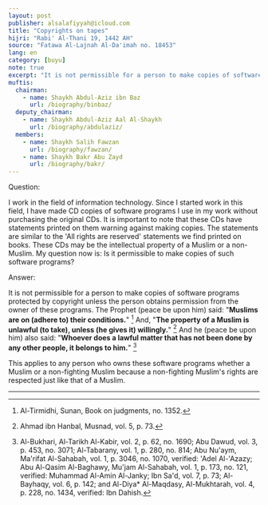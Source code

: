 ```yaml
---
layout: post
publisher: alsalafiyyah@icloud.com
title: "Copyrights on tapes"
hijri: "Rabi' Al-Thani 19, 1442 AH"
source: "Fatawa Al-Lajnah Al-Da'imah no. 18453"
lang: en
category: [buyu]
note: true
excerpt: "It is not permissible for a person to make copies of software programs protected by copyright unless the person obtains permission from the owner of these programs."
muftis:
  chairman: 
    - name: Shaykh Abdul-Aziz ibn Baz
      url: /biography/binbaz/
  deputy_chairman:
    - name: Shaykh Abdul-Aziz Aal Al-Shaykh
      url: /biography/abdulaziz/
  members: 
    - name: Shaykh Salih Fawzan
      url: /biography/fawzan/
    - name: Shaykh Bakr Abu Zayd
      url: /biography/bakr/
---
```


Question:

I work in the field of information technology. Since I started work in this field, I have made CD copies of software programs I use in my work without purchasing the original CDs. It is important to note that these CDs have statements printed on them warning against making copies. The statements are similar to the 'All rights are reserved' statements we find printed on books. These CDs may be the intellectual property of a Muslim or a non-Muslim. My question now is: Is it permissible to make copies of such software programs? 

Answer:

It is not permissible for a person to make copies of software programs protected by copyright unless the person obtains permission from the owner of these programs. The Prophet (peace be upon him) said: "**Muslims are on (adhere to) their conditions.**" [^1] And, "**The property of a Muslim is unlawful (to take), unless (he gives it) willingly.**" [^2] And he (peace be upon him) also said: "**Whoever does a lawful matter that has not been done by any other people, it belongs to him.**" [^3] 

This applies to any person who owns these software programs whether a Muslim or a non-fighting Muslim because a non-fighting Muslim's rights are respected just like that of a Muslim.

---

[^1]: Al-Tirmidhi, Sunan, Book on judgments, no. 1352.
[^2]: Ahmad ibn Hanbal, Musnad, vol. 5, p. 73.
[^3]: Al-Bukhari, Al-Tarikh Al-Kabir, vol. 2, p. 62, no. 1690; Abu Dawud, vol. 3, p. 453, no. 3071; Al-Tabarany, vol. 1, p. 280, no. 814; Abu Nu'aym, Ma'rifat Al-Sahabah, vol. 1, p. 3046, no. 1070, verified: 'Adel Al-'Azazy; Abu Al-Qasim Al-Baghawy, Mu'jam Al-Sahabah, vol. 1, p. 173, no. 121, verified: Muhammad Al-Amin Al-Janky; Ibn Sa'd, vol. 7, p. 73; Al-Bayhaqy, vol. 6, p. 142; and Al-Diya* Al-Maqdasy, Al-Mukhtarah, vol. 4, p. 228, no. 1434, verified: Ibn Dahish.

